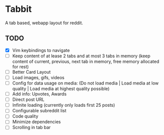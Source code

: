 # Tabbit
A tab based, webapp layout for reddit.
## TODO
- [x] Vim keybindings to navigate
- [ ] Keep content of at lease 2 tabs and at  most 3 tabs in memory (keep content of current, previous, next tab in memory, free memory allocated for rest)
- [ ] Better Card Layout
- [ ] Load images, gifs, videos
- [ ] Config for data usage on media: (Do not load media | Load media at low quality | Load media at highest quality possible)
- [ ] Add info: Upvotes, Awards
- [ ] Direct post URL
- [ ] Infinite loading (currently only loads first 25 posts)
- [ ] Configurable subreddit list
- [ ] Code quality
- [ ] Minimize dependencies
- [ ] Scrolling in tab bar
